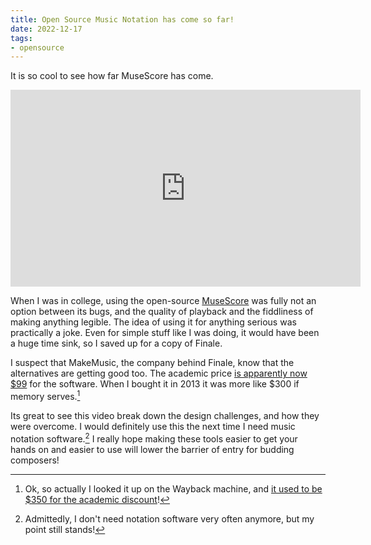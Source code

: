 ```yaml
---
title: Open Source Music Notation has come so far!
date: 2022-12-17
tags:
- opensource
---
```

It is so cool to see how far MuseScore has come. 

<iframe width="560" height="315" src="https://www.youtube-nocookie.com/embed/Qct6LKbneKQ" title="YouTube video player" frameborder="0" allow="accelerometer; autoplay; clipboard-write; encrypted-media; gyroscope; picture-in-picture" allowfullscreen></iframe>

When I was in college, using the open-source [MuseScore](https://musescore.org/en) was fully not an option between its bugs, and the quality of playback and the fiddliness of making anything legible. The idea of using it for anything serious was practically a joke. Even for simple stuff like I was doing, it would have been a huge time sink, so I saved up for a copy of Finale.

I suspect that MakeMusic, the company behind Finale, know that the alternatives are getting good too. The academic price [is apparently now $99](https://store.makemusic.com/Store/default.aspx?tab=notation) for the software. When I bought it in 2013 it was more like $300 if memory serves.[^1]

[^1]: Ok, so actually I looked it up on the Wayback machine, and [it used to be $350 for the academic discount](https://web.archive.org/web/20130429234330/https://store.makemusic.com/Store/default.aspx)!

Its great to see this video break down the design challenges, and how they were overcome. I would definitely use this the next time I need music notation software.[^2] I really hope making these tools easier to get your hands on and easier to use will lower the barrier of entry for budding composers!

[^2]: Admittedly, I don't need notation software very often anymore, but my point still stands!
